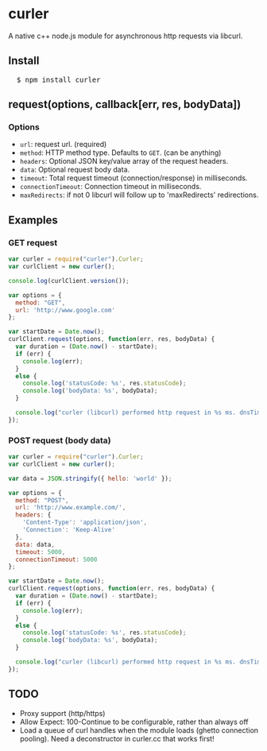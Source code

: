 # curler
A native c++ node.js module for asynchronous http requests via libcurl.

## Install
<pre>
  $ npm install curler
</pre>

## request(options, callback[err, res, bodyData])

### Options
 - `url`: request url. (required)
 - `method`: HTTP method type. Defaults to `GET`. (can be anything)
 - `headers`: Optional JSON key/value array of the request headers.
 - `data`: Optional request body data.
 - `timeout`: Total request timeout (connection/response) in milliseconds.
 - `connectionTimeout`: Connection timeout in milliseconds.
 - `maxRedirects`: if not 0 libcurl will follow up to 'maxRedirects' redirections.

## Examples

### GET request
``` js
var curler = require("curler").Curler;
var curlClient = new curler();

console.log(curlClient.version());

var options = {
  method: "GET",
  url: 'http://www.google.com'
};

var startDate = Date.now();
curlClient.request(options, function(err, res, bodyData) {
  var duration = (Date.now() - startDate);
  if (err) {
    console.log(err);
  }
  else {
    console.log('statusCode: %s', res.statusCode);
    console.log('bodyData: %s', bodyData);
  }

  console.log("curler (libcurl) performed http request in %s ms. dnsTime: %s, connectTime: %s, preTransferTime: %s, startTransferTime: %s, redirectTime: %s, totalTime: %s", duration, res.dnsTime, res.connectTime, res.preTransferTime, res.startTransferTime, res.redirectTime, res.totalTime);
});
```

### POST request (body data)
``` js
var curler = require("curler").Curler;
var curlClient = new curler();

var data = JSON.stringify({ hello: 'world' });

var options = {
  method: "POST",
  url: 'http://www.example.com/',
  headers: {
    'Content-Type': 'application/json',
    'Connection': 'Keep-Alive'
  },
  data: data,
  timeout: 5000,
  connectionTimeout: 5000
};

var startDate = Date.now();
curlClient.request(options, function(err, res, bodyData) {
  var duration = (Date.now() - startDate);
  if (err) {
    console.log(err);
  }
  else {
    console.log('statusCode: %s', res.statusCode);
    console.log('bodyData: %s', bodyData);
  }

  console.log("curler (libcurl) performed http request in %s ms. dnsTime: %s, connectTime: %s, preTransferTime: %s, startTransferTime: %s, totalTime: %s", duration, res.dnsTime, res.connectTime, res.preTransferTime, res.startTransferTime, res.totalTime);
});
```

## TODO
- Proxy support (http/https)
- Allow Expect: 100-Continue to be configurable, rather than always off
- Load a queue of curl handles when the module loads (ghetto connection pooling). Need a deconstructor in curler.cc that works first!